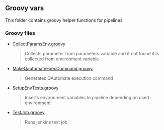 ## Groovy vars

This folder contains groovy helper functions for pipelines

### Groovy files

* [CollectParamsEnv.groovy](collectParamsEnv.groovy)
    > Collects parameter from parameters variable and if not found it is collected from environment variable
* [MakeQautomateExecCommand.groovy](makeQautomateExecCommand.groovy)
    > Generates QAutomate execution command
* [SetupEnvTests.groovy](setupEnvTests.groovy)
    > Inserts environment variables to pipeline depending on used environment
* [TestJob.groovy](testJob.groovy)
    > Runs jenkins test job